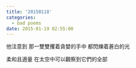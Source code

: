 ```yaml
---
title: '20150118'
categories:
  - bad poems
date: 2015-01-19 02:55:00
---
```


他注意到
那一雙雙攫着貪婪的手中
都閃爍着蒼白的光

柔和且適量
在太空中可以觀察到它們的全部

